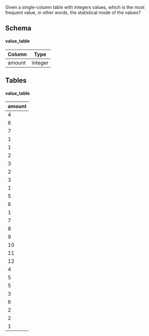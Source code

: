 Given a single-column table with integers values, which is the most frequent value, in other words, the statistical mode of the values?

## Schema
#### value_table
|Column|Type|
|------|----|
|amount|integer|
 
## Tables
#### value_table
|amount|
|------|
|4|
|6|
|7|
|1|
|1|
|2|
|3|
|2|
|3|
|1|
|5|
|6|
|1|
|7|
|8|
|9|
|10|
|11|
|12|
|4|
|5|
|5|
|3|
|6|
|2|
|2|
|1|